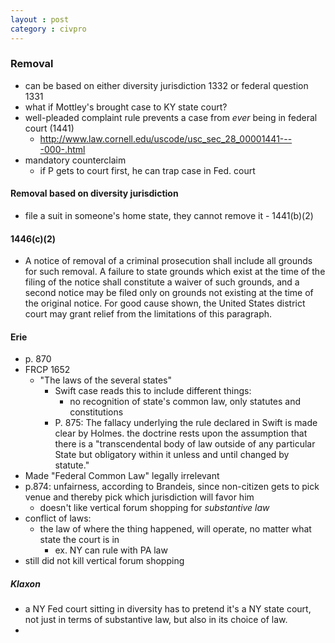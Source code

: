 ```yaml
---
layout : post
category : civpro
---
```


### Removal
- can be based on either diversity jurisdiction 1332 or federal question 1331
- what if Mottley's brought case to KY state court?
- well-pleaded complaint rule prevents a case from *ever* being in federal court (1441)
	- http://www.law.cornell.edu/uscode/usc_sec_28_00001441----000-.html
- mandatory counterclaim
	- if P gets to court first, he can trap case in Fed. court

#### Removal based on diversity jurisdiction
- file a suit in someone's home state, they cannot remove it - 1441(b)(2)

#### 1446(c)(2)
- A notice of removal of a criminal prosecution shall include all grounds for such removal. A failure to state grounds which exist at the time of the filing of the notice shall constitute a waiver of such grounds, and a second notice may be filed only on grounds not existing at the time of the original notice. For good cause shown, the United States district court may grant relief from the limitations of this paragraph.

#### Erie
- p. 870
- FRCP 1652
	- "The laws of the several states"
		- Swift case reads this to include different things:
			- no recognition of state's common law, only statutes and constitutions
		-  P. 875: The fallacy underlying the rule declared in Swift is made clear by Holmes. the doctrine rests upon the assumption that there is a "transcendental body of law outside of any particular State but obligatory within it unless and until changed by statute."
- Made "Federal Common Law" legally irrelevant
- p.874: unfairness, according to Brandeis, since non-citizen gets to pick venue and thereby pick which jurisdiction will favor him
	- doesn't like vertical forum shopping for *substantive law*
- conflict of laws:
	- the law of where the thing happened, will operate, no matter what state the court is in
		- ex. NY can rule with PA law
- still did not kill vertical forum shopping

##### Klaxon
- a NY Fed court sitting in diversity has to pretend it's a NY state court, not just in terms of substantive law, but also in its choice of law.
- 